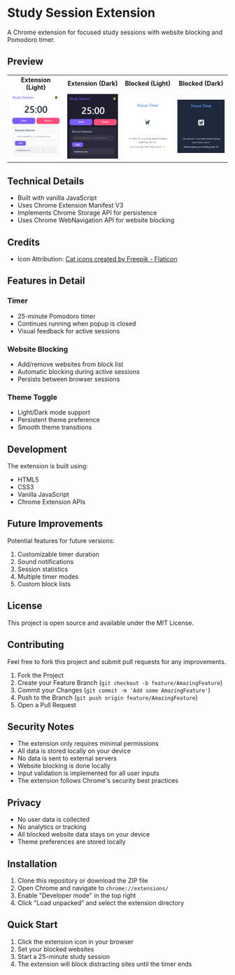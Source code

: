 # Study Session Extension

A Chrome extension for focused study sessions with website blocking and Pomodoro timer.

## Preview

<div align="center">
<table>
  <tr>
    <td align="center"><strong>Extension (Light)</strong></td>
    <td align="center"><strong>Extension (Dark)</strong></td>
    <td align="center"><strong>Blocked (Light)</strong></td>
    <td align="center"><strong>Blocked (Dark)</strong></td>
  </tr>
  <tr>
    <td><img src="assets/Screenshot1.png" width="200"/></td>
    <td><img src="assets/Screenshot1dark.png" width="200"/></td>
    <td><img src="assets/Screenshot2.png" width="200"/></td>
    <td><img src="assets/Screenshot2dark.png" width="200"/></td>
  </tr>
</table>
</div>

## Technical Details

- Built with vanilla JavaScript
- Uses Chrome Extension Manifest V3
- Implements Chrome Storage API for persistence
- Uses Chrome WebNavigation API for website blocking

## Credits

- Icon Attribution: <a href="https://www.flaticon.com/free-icons/cat" title="cat icons">Cat icons created by Freepik - Flaticon</a>

## Features in Detail

### Timer
- 25-minute Pomodoro timer
- Continues running when popup is closed
- Visual feedback for active sessions

### Website Blocking
- Add/remove websites from block list
- Automatic blocking during active sessions
- Persists between browser sessions

### Theme Toggle
- Light/Dark mode support
- Persistent theme preference
- Smooth theme transitions

## Development

The extension is built using:
- HTML5
- CSS3
- Vanilla JavaScript
- Chrome Extension APIs

## Future Improvements

Potential features for future versions:
1. Customizable timer duration
2. Sound notifications
3. Session statistics
4. Multiple timer modes
5. Custom block lists

## License

This project is open source and available under the MIT License.

## Contributing

Feel free to fork this project and submit pull requests for any improvements.

1. Fork the Project
2. Create your Feature Branch (`git checkout -b feature/AmazingFeature`)
3. Commit your Changes (`git commit -m 'Add some AmazingFeature'`)
4. Push to the Branch (`git push origin feature/AmazingFeature`)
5. Open a Pull Request 

## Security Notes

- The extension only requires minimal permissions
- All data is stored locally on your device
- No data is sent to external servers
- Website blocking is done locally
- Input validation is implemented for all user inputs
- The extension follows Chrome's security best practices

## Privacy

- No user data is collected
- No analytics or tracking
- All blocked website data stays on your device
- Theme preferences are stored locally 

## Installation

1. Clone this repository or download the ZIP file
2. Open Chrome and navigate to `chrome://extensions/`
3. Enable "Developer mode" in the top right
4. Click "Load unpacked" and select the extension directory

## Quick Start

1. Click the extension icon in your browser
2. Set your blocked websites
3. Start a 25-minute study session
4. The extension will block distracting sites until the timer ends 